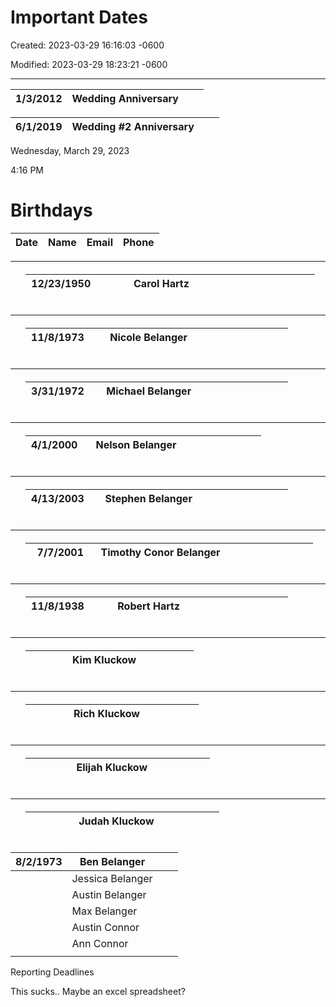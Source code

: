 # Important Dates

Created: 2023-03-29 16:16:03 -0600

Modified: 2023-03-29 18:23:21 -0600

---

| 1/3/2012 | Wedding Anniversary |    |    |
|----------|---------------------|-----|-----|

| 6/1/2019 | Wedding #2 Anniversary |    |    |
|----------|------------------------|-----|-----|

Wednesday, March 29, 2023

4:16 PM

# Birthdays

| Date | Name | Email | Phone |
|------|------|-------|-------|

<table>
<colgroup>
<col style="width: 0%" />
<col style="width: 99%" />
</colgroup>
<thead>
<tr class="header">
<th></th>
<th><table>
<colgroup>
<col style="width: 24%" />
<col style="width: 44%" />
<col style="width: 17%" />
<col style="width: 13%" />
</colgroup>
<thead>
<tr class="header">
<th>12/23/1950</th>
<th>Carol Hartz</th>
<th></th>
<th></th>
</tr>
</thead>
<tbody>
</tbody>
</table></th>
</tr>
</thead>
<tbody>
</tbody>
</table>

<table>
<colgroup>
<col style="width: 0%" />
<col style="width: 99%" />
</colgroup>
<thead>
<tr class="header">
<th></th>
<th><table>
<colgroup>
<col style="width: 24%" />
<col style="width: 44%" />
<col style="width: 17%" />
<col style="width: 13%" />
</colgroup>
<thead>
<tr class="header">
<th>11/8/1973</th>
<th>Nicole Belanger</th>
<th></th>
<th></th>
</tr>
</thead>
<tbody>
</tbody>
</table></th>
</tr>
</thead>
<tbody>
</tbody>
</table>

<table>
<colgroup>
<col style="width: 0%" />
<col style="width: 99%" />
</colgroup>
<thead>
<tr class="header">
<th></th>
<th><table>
<colgroup>
<col style="width: 24%" />
<col style="width: 44%" />
<col style="width: 17%" />
<col style="width: 13%" />
</colgroup>
<thead>
<tr class="header">
<th>3/31/1972</th>
<th>Michael Belanger</th>
<th></th>
<th></th>
</tr>
</thead>
<tbody>
</tbody>
</table></th>
</tr>
</thead>
<tbody>
</tbody>
</table>

<table>
<colgroup>
<col style="width: 0%" />
<col style="width: 99%" />
</colgroup>
<thead>
<tr class="header">
<th></th>
<th><table>
<colgroup>
<col style="width: 24%" />
<col style="width: 44%" />
<col style="width: 17%" />
<col style="width: 13%" />
</colgroup>
<thead>
<tr class="header">
<th>4/1/2000</th>
<th>Nelson Belanger</th>
<th></th>
<th></th>
</tr>
</thead>
<tbody>
</tbody>
</table></th>
</tr>
</thead>
<tbody>
</tbody>
</table>

<table>
<colgroup>
<col style="width: 0%" />
<col style="width: 99%" />
</colgroup>
<thead>
<tr class="header">
<th></th>
<th><table>
<colgroup>
<col style="width: 24%" />
<col style="width: 44%" />
<col style="width: 17%" />
<col style="width: 13%" />
</colgroup>
<thead>
<tr class="header">
<th>4/13/2003</th>
<th>Stephen Belanger</th>
<th></th>
<th></th>
</tr>
</thead>
<tbody>
</tbody>
</table></th>
</tr>
</thead>
<tbody>
</tbody>
</table>

<table>
<colgroup>
<col style="width: 0%" />
<col style="width: 99%" />
</colgroup>
<thead>
<tr class="header">
<th></th>
<th><table>
<colgroup>
<col style="width: 24%" />
<col style="width: 45%" />
<col style="width: 17%" />
<col style="width: 13%" />
</colgroup>
<thead>
<tr class="header">
<th>7/7/2001</th>
<th>Timothy Conor Belanger</th>
<th></th>
<th></th>
</tr>
</thead>
<tbody>
</tbody>
</table></th>
</tr>
</thead>
<tbody>
</tbody>
</table>

<table>
<colgroup>
<col style="width: 0%" />
<col style="width: 99%" />
</colgroup>
<thead>
<tr class="header">
<th></th>
<th><table>
<colgroup>
<col style="width: 24%" />
<col style="width: 44%" />
<col style="width: 17%" />
<col style="width: 13%" />
</colgroup>
<thead>
<tr class="header">
<th>11/8/1938</th>
<th>Robert Hartz</th>
<th></th>
<th></th>
</tr>
</thead>
<tbody>
</tbody>
</table></th>
</tr>
</thead>
<tbody>
</tbody>
</table>

<table>
<colgroup>
<col style="width: 0%" />
<col style="width: 99%" />
</colgroup>
<thead>
<tr class="header">
<th></th>
<th><table>
<colgroup>
<col style="width: 24%" />
<col style="width: 44%" />
<col style="width: 17%" />
<col style="width: 13%" />
</colgroup>
<thead>
<tr class="header">
<th></th>
<th>Kim Kluckow</th>
<th></th>
<th></th>
</tr>
</thead>
<tbody>
</tbody>
</table></th>
</tr>
</thead>
<tbody>
</tbody>
</table>

<table>
<colgroup>
<col style="width: 0%" />
<col style="width: 99%" />
</colgroup>
<thead>
<tr class="header">
<th></th>
<th><table>
<colgroup>
<col style="width: 24%" />
<col style="width: 44%" />
<col style="width: 17%" />
<col style="width: 13%" />
</colgroup>
<thead>
<tr class="header">
<th></th>
<th>Rich Kluckow</th>
<th></th>
<th></th>
</tr>
</thead>
<tbody>
</tbody>
</table></th>
</tr>
</thead>
<tbody>
</tbody>
</table>

<table>
<colgroup>
<col style="width: 0%" />
<col style="width: 99%" />
</colgroup>
<thead>
<tr class="header">
<th></th>
<th><table>
<colgroup>
<col style="width: 24%" />
<col style="width: 44%" />
<col style="width: 17%" />
<col style="width: 13%" />
</colgroup>
<thead>
<tr class="header">
<th></th>
<th>Elijah Kluckow</th>
<th></th>
<th></th>
</tr>
</thead>
<tbody>
</tbody>
</table></th>
</tr>
</thead>
<tbody>
</tbody>
</table>

<table>
<colgroup>
<col style="width: 0%" />
<col style="width: 99%" />
</colgroup>
<thead>
<tr class="header">
<th></th>
<th><table>
<colgroup>
<col style="width: 24%" />
<col style="width: 44%" />
<col style="width: 17%" />
<col style="width: 13%" />
</colgroup>
<thead>
<tr class="header">
<th></th>
<th>Judah Kluckow</th>
<th></th>
<th></th>
</tr>
</thead>
<tbody>
</tbody>
</table></th>
</tr>
</thead>
<tbody>
</tbody>
</table>

| 8/2/1973 | Ben Belanger     |    |    |
|----------|------------------|-----|-----|
|         | Jessica Belanger |    |    |
|         | Austin Belanger  |    |    |
|         | Max Belanger     |    |    |
|         | Austin Connor    |    |    |
|         | Ann Connor       |    |    |
|         |                 |    |    |

Reporting Deadlines

This sucks.. Maybe an excel spreadsheet?
